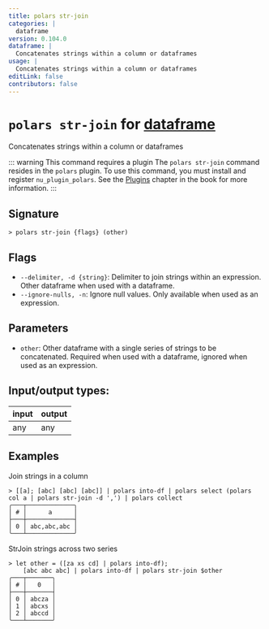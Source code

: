 ```yaml
---
title: polars str-join
categories: |
  dataframe
version: 0.104.0
dataframe: |
  Concatenates strings within a column or dataframes
usage: |
  Concatenates strings within a column or dataframes
editLink: false
contributors: false
---
```

<!-- This file is automatically generated. Please edit the command in https://github.com/nushell/nushell instead. -->

# `polars str-join` for [dataframe](/commands/categories/dataframe.md)

<div class='command-title'>Concatenates strings within a column or dataframes</div>

::: warning This command requires a plugin
The `polars str-join` command resides in the `polars` plugin.
To use this command, you must install and register `nu_plugin_polars`.
See the [Plugins](/book/plugins.html) chapter in the book for more information.
:::


## Signature

```> polars str-join {flags} (other)```

## Flags

 -  `--delimiter, -d {string}`: Delimiter to join strings within an expression. Other dataframe when used with a dataframe.
 -  `--ignore-nulls, -n`: Ignore null values. Only available when used as an expression.

## Parameters

 -  `other`: Other dataframe with a single series of strings to be concatenated. Required when used with a dataframe, ignored when used as an expression.


## Input/output types:

| input | output |
| ----- | ------ |
| any   | any    |
## Examples

Join strings in a column
```nu
> [[a]; [abc] [abc] [abc]] | polars into-df | polars select (polars col a | polars str-join -d ',') | polars collect
╭───┬─────────────╮
│ # │      a      │
├───┼─────────────┤
│ 0 │ abc,abc,abc │
╰───┴─────────────╯

```

StrJoin strings across two series
```nu
> let other = ([za xs cd] | polars into-df);
    [abc abc abc] | polars into-df | polars str-join $other
╭───┬───────╮
│ # │   0   │
├───┼───────┤
│ 0 │ abcza │
│ 1 │ abcxs │
│ 2 │ abccd │
╰───┴───────╯

```
